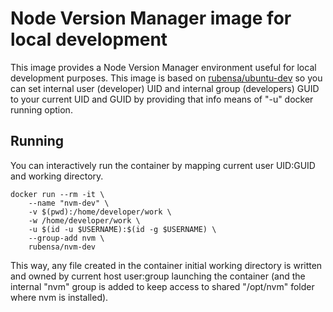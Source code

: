 # Node Version Manager image for local development

This image provides a Node Version Manager environment useful for local development purposes.
This image is based on [rubensa/ubuntu-dev](https://github.com/rubensa/docker-ubuntu-dev) so you can set internal user (developer) UID and internal group (developers) GUID to your current UID and GUID by providing that info means of "-u" docker running option.

## Running

You can interactively run the container by mapping current user UID:GUID and working directory.

```
docker run --rm -it \
	--name "nvm-dev" \
	-v $(pwd):/home/developer/work \
	-w /home/developer/work \
	-u $(id -u $USERNAME):$(id -g $USERNAME) \
	--group-add nvm \
	rubensa/nvm-dev
```

This way, any file created in the container initial working directory is written and owned by current host user:group launching the container (and the internal "nvm" group is added to keep access to shared "/opt/nvm" folder where nvm is installed).
